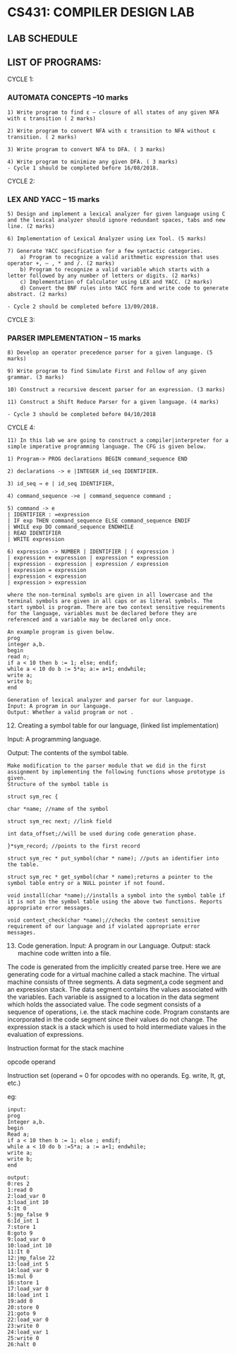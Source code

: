 # CS431: COMPILER DESIGN LAB
## LAB SCHEDULE

LIST OF PROGRAMS:
---

CYCLE 1: 
### AUTOMATA CONCEPTS –10 marks 
    1) Write program to find ε – closure of all states of any given NFA with ε transition ( 2 marks)
    
    2) Write program to convert NFA with ε transition to NFA without ε transition. ( 2 marks)
    
    3) Write program to convert NFA to DFA. ( 3 marks)
    
    4) Write program to minimize any given DFA. ( 3 marks)  
    - Cycle 1 should be completed before 16/08/2018.

CYCLE 2:  
### LEX AND YACC – 15 marks  
    5) Design and implement a lexical analyzer for given language using C and the lexical analyzer should ignore redundant spaces, tabs and new line. (2 marks)
    
    6) Implementation of Lexical Analyzer using Lex Tool. (5 marks)
    
    7) Generate YACC specification for a few syntactic categories. 
	    a) Program to recognize a valid arithmetic expression that uses operator +, – , * and /. (2 marks)
	    b) Program to recognize a valid variable which starts with a letter followed by any number of letters or digits. (2 marks)
	    c) Implementation of Calculator using LEX and YACC. (2 marks)
	    d) Convert the BNF rules into YACC form and write code to generate abstract. (2 marks)

    - Cycle 2 should be completed before 13/09/2018.

CYCLE 3:  
### PARSER IMPLEMENTATION – 15 marks 
    
    8) Develop an operator precedence parser for a given language. (5 marks)
    
    9) Write program to find Simulate First and Follow of any given grammar. (3 marks)
    
    10) Construct a recursive descent parser for an expression. (3 marks)
    
    11) Construct a Shift Reduce Parser for a given language. (4 marks) 
    
    - Cycle 3 should be completed before 04/10/2018

CYCLE 4:  

    11) In this lab we are going to construct a compiler|interpreter for a simple imperative programming language. The CFG is given below.

    1) Program-> PROG declarations BEGIN command_sequence END

    2) declarations -> e |INTEGER id_seq IDENTIFIER.

    3) id_seq → e | id_seq IDENTIFIER,

    4) command_sequence ->e | command_sequence command ;

    5) command -> e
    | IDENTIFIER : =expression
    | IF exp THEN command_sequence ELSE command_sequence ENDIF
    | WHILE exp DO command_sequence ENDWHILE
    | READ IDENTIFIER
    | WRITE expression

    6) expression -> NUMBER | IDENTIFIER | ( expression )
    | expression + expression | expression * expression
    | expression - expression | expression / expression
    | expression = expression
    | expression < expression
    | expression > expression

    where the non-terminal symbols are given in all lowercase and the terminal symbols are given in all caps or as literal symbols. The start symbol is program. There are two context sensitive requirements for the language, variables must be declared before they are referenced and a variable may be declared only once.

    An example program is given below.
    prog
    integer a,b.
    begin
    read n;
    if a < 10 then b := 1; else; endif;
    while a < 10 do b := 5*a; a:= a+1; endwhile;
    write a;
    write b;
    end

    Generation of lexical analyzer and parser for our language.
    Input: A program in our language.
    Output: Whether a valid program or not .
        
12) Creating a symbol table for our language,     (linked list implementation) 

Input: A programming language.

Output: The contents of the symbol table.
    
    Make modification to the parser module that we did in the first assignment by implementing the following functions whose prototype is given.
    Structure of the symbol table is

    struct sym_rec {

    char *name; //name of the symbol
    
    struct sym_rec next; //link field
    
    int data_offset;//will be used during code generation phase.
    
    }*sym_record; //points to the first record
    
    struct sym_rec * put_symbol(char * name); //puts an identifier into the table.
    
    struct sym_rec * get_symbol(char * name);returns a pointer to the symbol table entry or a NULL pointer if not found.
    
    void install(char *name);//installs a symbol into the symbol table if it is not in the symbol table using the above two functions. Reports appropriate error messages.
    
    void context_check(char *name);//checks the contest sensitive requirement of our language and if violated appropriate error messages.

13) Code generation.
Input: A program in our Language.
Output: stack machine code written into a file.

The code is generated from the implicitly created parse tree. Here we are generating code for a virtual machine called a stack machine. The virtual machine consists of three segments. A data segment,a code segment and an expression stack. The data segment contains the values associated with the variables. Each variable is assigned to a location in the data segment which holds the associated value. The code segment consists of a sequence of operations, i.e. the stack machine code. Program constants are incorporated in the code segment since their values do not change. The expression stack is a stack which is used to hold intermediate values in the evaluation of expressions.

Instruction format for the stack machine

opcode
operand

Instruction set
(operand = 0 for opcodes with no operands. Eg. write, It, gt, etc.)

eg:

    input:
    prog
    Integer a,b.
    begin
    Read a;
    if a < 10 then b := 1; else ; endif;
    while a < 10 do b :=5*a; a := a+1; endwhile;
    write a;
    write b;
    end

    output:
    0:res 2
    1:read 0
    2:load_var 0
    3:load_int 10
    4:It 0
    5:jmp_false 9
    6:Id_int 1
    7:store 1
    8:goto 9
    9:load_var 0
    10:load_int 10
    11:It 0
    12:jmp_false 22
    13:load_int 5
    14:load_var 0
    15:mul 0
    16:store 1
    17:load_var 0
    18:load_int 1
    19:add 0
    20:store 0
    21:goto 9
    22:load_var 0
    23:write 0
    24:load_var 1
    25:write 0
    26:halt 0